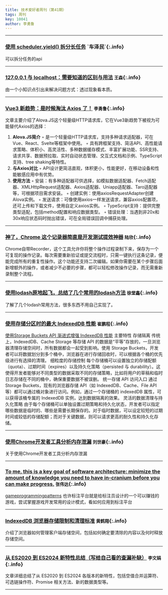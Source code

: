 ```yaml
---
title: 技术爱好者周刊（第41期）
tags: 周刊
key: 10041
author: 李勇鲁
---
```

---

### [使用 scheduler.yield() 拆分长任务]([https://juejin.cn/post/7474869007336505385](https://developer.chrome.com/blog/use-scheduler-yield?hl=zh_cn)) `车泽民`{:.info}

可以拆分任务的api

---
### [127.0.0.1 与 localhost：需要知道的区别与用法](https://juejin.cn/post/7464965018519912475) `王森`{:.info}

由一个小知识点引出来解决问题方式：透过现象看本质。


---
### [Vue3 新趋势：是时候淘汰 Axios 了！](https://mp.weixin.qq.com/s/kLLmFY19yS9akM-ZQ_EfNw) `李勇鲁`{:.info}

文章主要介绍了Alova.JS这个轻量级HTTP请求库，它在Vue3新趋势下被视为可能替代Axios的选择：
1. **Alova.JS简介**
    ◦ 是一个轻量级HTTP请求库，支持多种请求适配器，可在Vue、React、Svelte等框架中使用。
    ◦ 具有跨框架支持、简洁API、高性能请求策略、体积小、高灵活性、多种数据缓存模式、丰富扩展功能、SSR支持、请求共享、数据预拉取、实时自动状态管理、交互式文档和示例、TypeScript支持、tree shaking等特性。
2. **与Axios对比**
    ◦ API设计更简洁直观，体积更小，性能更好，在移动设备和性能敏感应用中有优势。
3. **使用方法**
    ◦ 安装：有多种适配器可供选择，如模拟数据适配器、Fetch适配器、XMLHttpRequest适配器、Axios适配器、Uniapp适配器、Taro适配器等，可根据项目需求安装。
    ◦ 创建实例：使用axiosRequestAdapter创建Alova实例。
    ◦ 发送请求：可像使用axios一样发送请求，兼容axios配置项，还可上传和下载文件，使用自定义axios实例。
    ◦ TypeScript支持：提供完整类型适配，包括method配置和响应数据类型。
    ◦ 错误处理：当遇到非20x和30x响应状态码时抛出错误，可在全局错误回调中捕获处理。

---
### [神了，Chrome 这个记录器简直是开发测试提效神器](https://juejin.cn/post/7447456628284244005) `陆欣`{:.info}

Chrome自带Recorder，这个工具允许你将整个操作过程录制下来，保存为一个可复现的操作记录。每次需要重新验证或提交流程时，只需一键执行这条记录，便能完成所有的重复性操作。这个功能还支持二次编辑。如果你需要在某个步骤后面新增额外的操作，或者减少不必要的步骤，都可以轻松修改操作记录，而无需重新录制整个流程。

---
### [使用lodash原地起飞，总结了几个常用的lodash方法](https://blog.csdn.net/weixin_43288600/article/details/135570114) `徐堂鑫`{:.info}

了解了几个lodash常用方法，很多东西不用自己实现了。

---
### [使用存储分区时的最大 IndexedDB 性能](https://developer.chrome.com/blog/maximum-idb-performance-with-storage-buckets?hl=zh-cn) `崔鹏程`{:.info}

[使用Storage Buckets API 渐进式增强 IndexedDB 性能](https://github.com/WICG/storage-buckets/blob/gh-pages/explainer.md)
主要特性
 存储隔离
 传统上，IndexedDB、Cache Storage 等存储 API 的数据是“平等”存放的，一旦浏览器清理存储空间时，所有数据都会一起受到影响。使用 Storage Buckets，开发者可以将数据划分到多个桶中，浏览器在进行存储回收时，可以根据各个桶的优先级进行有选择的清理。
细粒度的存储控制
 每个存储桶可以设置独立的存储配额（quota）、过期时间（expires）以及持久化策略（persisted 与 durability）。这使得开发者能够对不同类型的数据采取不同的存储策略，比如将用户的草稿和临时日志存储在不同的桶中，确保重要数据不被误删。
 统一存储 API 访问入口
 通过 Storage Buckets，现有的浏览器存储 API（如 IndexedDB、Cache、File API 等）都可以通过桶对象进行访问。例如，通过一个存储桶的 indexedDB 属性，可以获得该桶专属的 IndexedDB 实例，达到数据隔离的效果。
灵活的数据清理与持久化策略
 由于每个存储桶可以单独设置过期策略和持久化状态，开发者可以指定哪些数据是临时的、哪些是需要长期保存的。对于临时数据，可以设定较短的过期时间或较低的存储配额；而对于关键数据，则可以请求更高的耐久性和持久化存储。

---
### [使用Chrome开发者工具分析内存泄漏](https://blog.gmem.cc/detect-memleaks-with-devtools) `刘世豪`{:.info}

关于使用Chrome开发者工具分析内存泄漏

---
### [To me, this is a key goal of software architecture: minimize the amount of knowledge you need to have in-cranium before you can make progress.](https://gameprogrammingpatterns.com/architecture-performance-and-games.html) `张伟达`{:.info}

[gameprogrammingpatterns](https://gameprogrammingpatterns.com/contents.html)
也许标注平台就是给标注员设计的一个可以赚钱的游戏，尝试掌握游戏开发常用的设计模式，看如何应用到标注平台

---
### [IndexedDB 浏览器存储限制和清理标准](https://developer.mozilla.org/zh-CN/docs/Web/API/Storage_API/Storage_quotas_and_eviction_criteria) `黄鹤翔`{:.info}

介绍了浏览器如何管理客户端存储空间，包括如何确定要清除的内容以及何时释放存储空间。

---

### [从 ES2020 到 ES2024 新特性总结（写给自己看的查漏补缺）](https://juejin.cn/post/7455206271337250842) `李文娟`{:.info}

文章详细总结了从 ES2020 到 ES2024 各版本的新特性，包括空值合并运算符、可选链操作符、Promise 相关方法、新的数据类型等。

---
